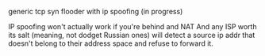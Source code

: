 generic tcp syn flooder with ip spoofing
(in progress)

IP spoofing won't actually work if you're behind and NAT
And any ISP worth its salt (meaning, not dodget Russian ones) will detect a 
source ip addr that doesn't belong to their address space and refuse to
forward it.

